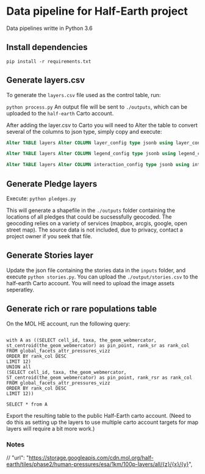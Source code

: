 # Data pipeline for Half-Earth project

Data pipelines writte in Python 3.6

## Install dependencies
`
pip install -r requirements.txt
`

## Generate layers.csv

To generate the `layers.csv` file used as the control table, run:

`
python process.py
`
An output file will be sent to `./outputs`, which can be uploaded to the `half-earth` Carto account.

After adding the layer.csv to Carto you will need to Alter the table to convert several of the columns to json type, simply copy and execute:

```sql
Alter TABLE layers Alter COLUMN layer_config type jsonb using layer_config::jsonb

Alter TABLE layers Alter COLUMN legend_config type jsonb using legend_config::jsonb

Alter TABLE layers Alter COLUMN interaction_config type jsonb using interaction_config::jsonb
```

## Generate Pledge layers

Execute:
`
python pledges.py
`

This will generate a shapefile in the `./outputs` folder containing the locations of all pledges that could be sucsessfully geocoded. The geocoding relies on a variety of services (mapbox, arcgis, google, open street map).
The source data is not included, due to privacy, contact a project owner if you seek that file.

## Generate Stories layer

Update the json file containing the stories data in the `inputs` folder, and execute `python stories.py`. You can upload the `./output/stories.csv` to the half-earth Carto account.
You will need to upload the image assets seperatley.

## Generate rich or rare populations table

On the MOL HE account, run the following query:

```

with A as ((SELECT cell_id, taxa, the_geom_webmercator, st_centroid(the_geom_webmercator) as pin_point, rank_sr as rank_col FROM global_facets_attr_pressures_vizz
ORDER BY rank_col DESC
LIMIT 12)
UNION all
(SELECT cell_id, taxa, the_geom_webmercator, ST_centroid(the_geom_webmercator) as pin_point, rank_rsr as rank_col FROM global_facets_attr_pressures_vizz
ORDER BY rank_col DESC
LIMIT 12))

SELECT * from A
```

Export the resulting table to the public Half-Earth carto account. (Need to do this as setting up the layers to use multiple carto account targets for map layers will require a bit more work.)



### Notes

   // "url": "https://storage.googleapis.com/cdn.mol.org/half-earth/tiles/phase2/human-pressures/esa/1km/100p-layers/all/{z}/{x}/{y}",
